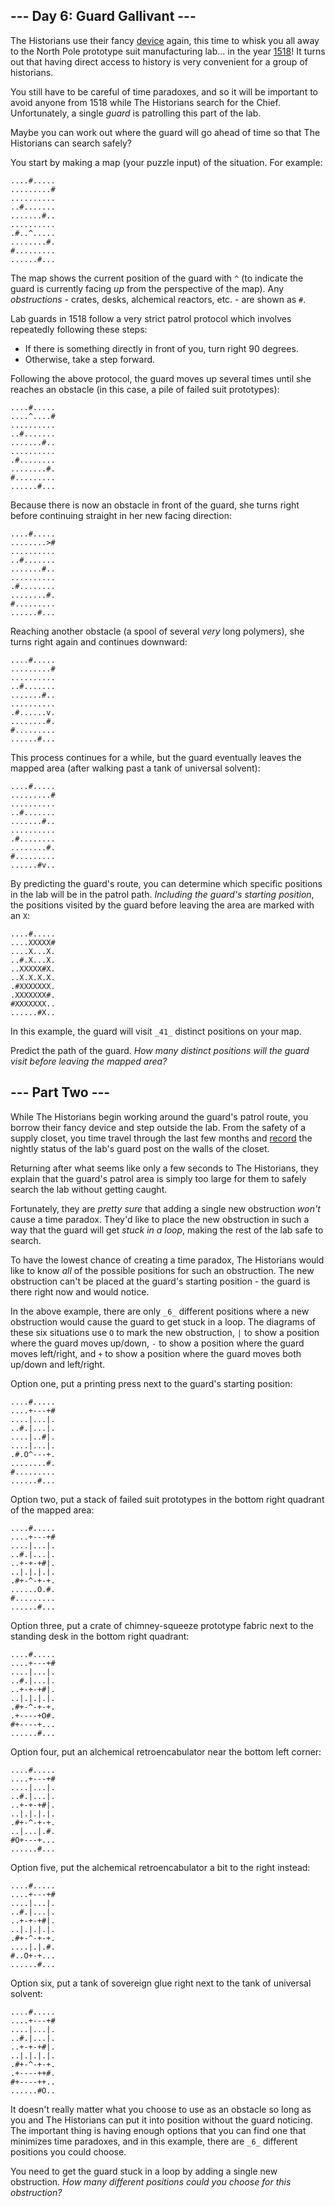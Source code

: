 ## --- Day 6: Guard Gallivant ---

The Historians use their fancy  [device](https://adventofcode.com/2024/day/4)
again, this time to whisk you all away to the North Pole prototype suit
manufacturing lab... in the year  [1518](https://adventofcode.com/2018/day/5)!
It turns out that having direct access to history is very convenient for a group
of historians.

You still have to be careful of time paradoxes, and so it will be important to
avoid anyone from 1518 while The Historians search for the Chief. Unfortunately,
a single  _guard_  is patrolling this part of the lab.

Maybe you can work out where the guard will go ahead of time so that The
Historians can search safely?

You start by making a map (your puzzle input) of the situation. For example:

```
....#.....
.........#
..........
..#.......
.......#..
..........
.#..^.....
........#.
#.........
......#...
```

The map shows the current position of the guard with  `^`  (to indicate the
guard is currently facing  _up_  from the perspective of the map). Any
_obstructions_  - crates, desks, alchemical reactors, etc. - are shown as  `#`.

Lab guards in 1518 follow a very strict patrol protocol which involves
repeatedly following these steps:

- If there is something directly in front of you, turn right 90 degrees.
- Otherwise, take a step forward.

Following the above protocol, the guard moves up several times until she reaches
an obstacle (in this case, a pile of failed suit prototypes):

```
....#.....
....^....#
..........
..#.......
.......#..
..........
.#........
........#.
#.........
......#...
```

Because there is now an obstacle in front of the guard, she turns right before
continuing straight in her new facing direction:

```
....#.....
........>#
..........
..#.......
.......#..
..........
.#........
........#.
#.........
......#...
```

Reaching another obstacle (a spool of several  _very_  long polymers), she turns
right again and continues downward:

```
....#.....
.........#
..........
..#.......
.......#..
..........
.#......v.
........#.
#.........
......#...
```

This process continues for a while, but the guard eventually leaves the mapped
area (after walking past a tank of universal solvent):

```
....#.....
.........#
..........
..#.......
.......#..
..........
.#........
........#.
#.........
......#v..
```

By predicting the guard's route, you can determine which specific positions in
the lab will be in the patrol path.  _Including the guard's starting position_,
the positions visited by the guard before leaving the area are marked with an
`X`:

```
....#.....
....XXXXX#
....X...X.
..#.X...X.
..XXXXX#X.
..X.X.X.X.
.#XXXXXXX.
.XXXXXXX#.
#XXXXXXX..
......#X..
```

In this example, the guard will visit  `_41_`  distinct positions on your map.

Predict the path of the guard.  _How many distinct positions will the guard
visit before leaving the mapped area?_

## --- Part Two ---

While The Historians begin working around the guard's patrol route, you borrow
their fancy device and step outside the lab. From the safety of a supply closet,
you time travel through the last few months
and  [record](https://adventofcode.com/2018/day/4)  the nightly status of the
lab's guard post on the walls of the closet.

Returning after what seems like only a few seconds to The Historians, they
explain that the guard's patrol area is simply too large for them to safely
search the lab without getting caught.

Fortunately, they are  _pretty sure_  that adding a single new obstruction
_won't_  cause a time paradox. They'd like to place the new obstruction in such
a way that the guard will get  _stuck in a loop_, making the rest of the lab
safe to search.

To have the lowest chance of creating a time paradox, The Historians would like
to know  _all_  of the possible positions for such an obstruction. The new
obstruction can't be placed at the guard's starting position - the guard is
there right now and would notice.

In the above example, there are only  `_6_`  different positions where a new
obstruction would cause the guard to get stuck in a loop. The diagrams of these
six situations use  `O`  to mark the new obstruction,  `|`  to show a position
where the guard moves up/down,  `-`  to show a position where the guard moves
left/right, and  `+`  to show a position where the guard moves both up/down and
left/right.

Option one, put a printing press next to the guard's starting position:

```
....#.....
....+---+#
....|...|.
..#.|...|.
....|..#|.
....|...|.
.#.O^---+.
........#.
#.........
......#...
```

Option two, put a stack of failed suit prototypes in the bottom right quadrant
of the mapped area:

```
....#.....
....+---+#
....|...|.
..#.|...|.
..+-+-+#|.
..|.|.|.|.
.#+-^-+-+.
......O.#.
#.........
......#...
```

Option three, put a crate of chimney-squeeze prototype fabric next to the
standing desk in the bottom right quadrant:

```
....#.....
....+---+#
....|...|.
..#.|...|.
..+-+-+#|.
..|.|.|.|.
.#+-^-+-+.
.+----+O#.
#+----+...
......#...
```

Option four, put an alchemical retroencabulator near the bottom left corner:

```
....#.....
....+---+#
....|...|.
..#.|...|.
..+-+-+#|.
..|.|.|.|.
.#+-^-+-+.
..|...|.#.
#O+---+...
......#...
```

Option five, put the alchemical retroencabulator a bit to the right instead:

```
....#.....
....+---+#
....|...|.
..#.|...|.
..+-+-+#|.
..|.|.|.|.
.#+-^-+-+.
....|.|.#.
#..O+-+...
......#...
```

Option six, put a tank of sovereign glue right next to the tank of universal
solvent:

```
....#.....
....+---+#
....|...|.
..#.|...|.
..+-+-+#|.
..|.|.|.|.
.#+-^-+-+.
.+----++#.
#+----++..
......#O..
```

It doesn't really matter what you choose to use as an obstacle so long as you
and The Historians can put it into position without the guard noticing. The
important thing is having enough options that you can find one that minimizes
time paradoxes, and in this example, there are  `_6_`  different positions you
could choose.

You need to get the guard stuck in a loop by adding a single new obstruction.
_How many different positions could you choose for this obstruction?_